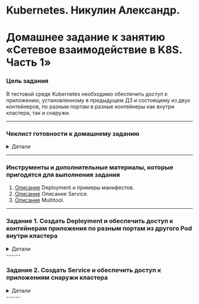 # Kubernetes. Никулин Александр. 
# Домашнее задание к занятию «Сетевое взаимодействие в K8S. Часть 1»

### Цель задания

В тестовой среде Kubernetes необходимо обеспечить доступ к приложению, установленному в предыдущем ДЗ и состоящему из двух контейнеров, по разным портам в разные контейнеры как внутри кластера, так и снаружи.

------

### Чеклист готовности к домашнему заданию
<details>
  <summary>Детали</summary>

  1. Установленное k8s-решение (например, MicroK8S).
  2. Установленный локальный kubectl.
  3. Редактор YAML-файлов с подключённым Git-репозиторием.
</details>

------

### Инструменты и дополнительные материалы, которые пригодятся для выполнения задания

1. [Описание](https://kubernetes.io/docs/concepts/workloads/controllers/deployment/) Deployment и примеры манифестов.
2. [Описание](https://kubernetes.io/docs/concepts/services-networking/service/) Описание Service.
3. [Описание](https://github.com/wbitt/Network-MultiTool) Multitool.

------

### Задание 1. Создать Deployment и обеспечить доступ к контейнерам приложения по разным портам из другого Pod внутри кластера
<details>
  <summary>Детали</summary>

  1. Создать Deployment приложения, состоящего из двух контейнеров (nginx и multitool), с количеством реплик 3 шт.
      > [Манифест](nginx.deployment.yaml) \
      > ![alt text](images/image100.png) \
      > ![alt text](images/image99.png)
  2. Создать Service, который обеспечит доступ внутри кластера до контейнеров приложения из п.1 по порту 9001 — nginx 80, по 9002 — multitool 8080.
      > [Манифест](nginx.svc.yaml) \
      > ![alt text](images/image89.png)
  3. Создать отдельный Pod с приложением multitool и убедиться с помощью `curl`, что из пода есть доступ до приложения из п.1 по разным портам в разные контейнеры.
      > [Манифест](multitool.pod.yaml) \
      > ![alt text](images/image88.png) \
      > по портам запросы чуть ниже
  4. Продемонстрировать доступ с помощью `curl` по доменному имени сервиса.
      > ![alt text](images/image87.png) \
      > ![alt text](images/image88.png) \
      > ![alt text](images/image89.png)
  5. Предоставить манифесты Deployment и Service в решении, а также скриншоты или вывод команды п.4.
      > Ход выполнения задания представлен выше
</details>
------

### Задание 2. Создать Service и обеспечить доступ к приложениям снаружи кластера
<details>
  <summary>Детали</summary>

  1. Создать отдельный Service приложения из Задания 1 с возможностью доступа снаружи кластера к nginx, используя тип NodePort.
      > Создал отдельный деплоймент, что бы понабивать руки \
      > [Деплоймент](nginx-node.deployment.yaml) \
      > [Service](nginx-node,.svc.yaml) \
      > ![alt text](images/image83.png)
  2. Продемонстрировать доступ с помощью браузера или `curl` с локального компьютера.
      > Делал всё на этой машине \
      > ![alt text](images/image79.png) \
      > ![alt text](images/image80.png) \
      > ![alt text](images/image81.png) \
      > ![alt text](images/image82.png)
  3. Предоставить манифест и Service в решении, а также скриншоты или вывод команды п.2.
      > Ход выполнения задания представлен выше
</details>
------